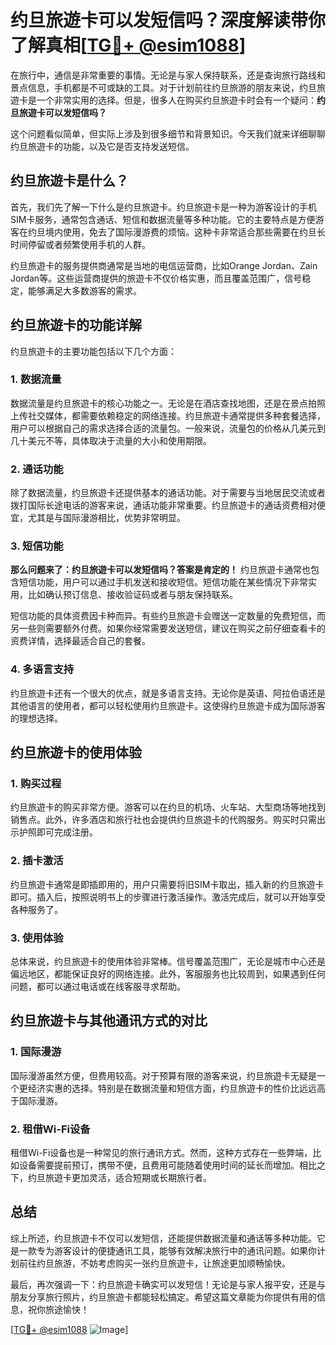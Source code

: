 # 约旦旅遊卡可以发短信吗？深度解读带你了解真相[[TG💪+ @esim1088](https://t.me/s/esim1088)]

在旅行中，通信是非常重要的事情。无论是与家人保持联系，还是查询旅行路线和景点信息，手机都是不可或缺的工具。对于计划前往约旦旅游的朋友来说，约旦旅遊卡是一个非常实用的选择。但是，很多人在购买约旦旅遊卡时会有一个疑问：**约旦旅遊卡可以发短信吗？**

这个问题看似简单，但实际上涉及到很多细节和背景知识。今天我们就来详细聊聊约旦旅遊卡的功能，以及它是否支持发送短信。

## 约旦旅遊卡是什么？

首先，我们先了解一下什么是约旦旅遊卡。约旦旅遊卡是一种为游客设计的手机SIM卡服务，通常包含通话、短信和数据流量等多种功能。它的主要特点是方便游客在约旦境内使用，免去了国际漫游费的烦恼。这种卡非常适合那些需要在约旦长时间停留或者频繁使用手机的人群。

约旦旅遊卡的服务提供商通常是当地的电信运营商，比如Orange Jordan、Zain Jordan等。这些运营商提供的旅遊卡不仅价格实惠，而且覆盖范围广，信号稳定，能够满足大多数游客的需求。

## 约旦旅遊卡的功能详解

约旦旅遊卡的主要功能包括以下几个方面：

### 1. 数据流量
数据流量是约旦旅遊卡的核心功能之一。无论是在酒店查找地图，还是在景点拍照上传社交媒体，都需要依赖稳定的网络连接。约旦旅遊卡通常提供多种套餐选择，用户可以根据自己的需求选择合适的流量包。一般来说，流量包的价格从几美元到几十美元不等，具体取决于流量的大小和使用期限。

### 2. 通话功能
除了数据流量，约旦旅遊卡还提供基本的通话功能。对于需要与当地居民交流或者拨打国际长途电话的游客来说，通话功能非常重要。约旦旅遊卡的通话资费相对便宜，尤其是与国际漫游相比，优势非常明显。

### 3. 短信功能
**那么问题来了：约旦旅遊卡可以发短信吗？答案是肯定的！** 约旦旅遊卡通常也包含短信功能，用户可以通过手机发送和接收短信。短信功能在某些情况下非常实用，比如确认预订信息、接收验证码或者与朋友保持联系。

短信功能的具体资费因卡种而异。有些约旦旅遊卡会赠送一定数量的免费短信，而另一些则需要额外付费。如果你经常需要发送短信，建议在购买之前仔细查看卡的资费详情，选择最适合自己的套餐。

### 4. 多语言支持
约旦旅遊卡还有一个很大的优点，就是多语言支持。无论你是英语、阿拉伯语还是其他语言的使用者，都可以轻松使用约旦旅遊卡。这使得约旦旅遊卡成为国际游客的理想选择。

## 约旦旅遊卡的使用体验

### 1. 购买过程
约旦旅遊卡的购买非常方便。游客可以在约旦的机场、火车站、大型商场等地找到销售点。此外，许多酒店和旅行社也会提供约旦旅遊卡的代购服务。购买时只需出示护照即可完成注册。

### 2. 插卡激活
约旦旅遊卡通常是即插即用的，用户只需要将旧SIM卡取出，插入新的约旦旅遊卡即可。插入后，按照说明书上的步骤进行激活操作。激活完成后，就可以开始享受各种服务了。

### 3. 使用体验
总体来说，约旦旅遊卡的使用体验非常棒。信号覆盖范围广，无论是城市中心还是偏远地区，都能保证良好的网络连接。此外，客服服务也比较周到，如果遇到任何问题，都可以通过电话或在线客服寻求帮助。

## 约旦旅遊卡与其他通讯方式的对比

### 1. 国际漫游
国际漫游虽然方便，但费用较高。对于预算有限的游客来说，约旦旅遊卡无疑是一个更经济实惠的选择。特别是在数据流量和短信方面，约旦旅遊卡的性价比远远高于国际漫游。

### 2. 租借Wi-Fi设备
租借Wi-Fi设备也是一种常见的旅行通讯方式。然而，这种方式存在一些弊端，比如设备需要提前预订，携带不便，且费用可能随着使用时间的延长而增加。相比之下，约旦旅遊卡更加灵活，适合短期或长期旅行者。

## 总结

综上所述，约旦旅遊卡不仅可以发短信，还能提供数据流量和通话等多种功能。它是一款专为游客设计的便捷通讯工具，能够有效解决旅行中的通讯问题。如果你计划前往约旦旅游，不妨考虑购买一张约旦旅遊卡，让旅途更加顺畅愉快。

最后，再次强调一下：约旦旅遊卡确实可以发短信！无论是与家人报平安，还是与朋友分享旅行照片，约旦旅遊卡都能轻松搞定。希望这篇文章能为你提供有用的信息，祝你旅途愉快！

[[TG💪+ @esim1088](https://t.me/s/esim1088) ![Image](https://i.postimg.cc/4NQfJmqS/Snipaste-2025-05-13-00-14-12.png)]